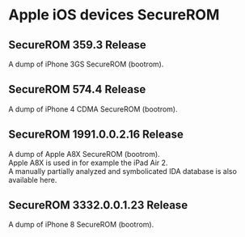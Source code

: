 # Apple iOS devices SecureROM

## SecureROM 359.3 Release
A dump of iPhone 3GS SecureROM (bootrom).  

## SecureROM 574.4 Release
A dump of iPhone 4 CDMA SecureROM (bootrom).

## SecureROM 1991.0.0.2.16 Release
A dump of Apple A8X SecureROM (bootrom).  
Apple A8X is used in for example the iPad Air 2.  
A manually partially analyzed and symbolicated IDA database is also available here.  

## SecureROM 3332.0.0.1.23 Release
A dump of iPhone 8 SecureROM (bootrom).

